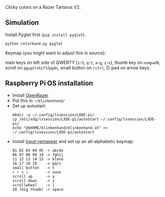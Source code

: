 Clicky colors on a Razer Tartarus V2.

## Simulation

Install Pyglet first (`pip install pyglet`).

```
python colorhand.py pyglet
```

Keymap (you might want to adjust this in source):

main keys on left side of QWERTY (`1`-`5`, `q`-`t`, `a`-`g`, `z`-`v`),
thumb key on `numpad0`,
scroll on `pgup`/`rshift`/`pgdn`,
small button on `rctrl`,
D-pad on arrow keys.

## Raspberry Pi OS installation

- Install [OpenRazer](https://openrazer.github.io/)
- Put this in `~/blinkenhand/`
- Set up autostart:
  ```
  mkdir -p ~/.config/lxsession/LXDE-pi/
  cp /etc/xdg/lxsession/LXDE-pi/autostart ~/.config/lxsession/LXDE-pi/
  echo "@$HOME/blinkenhand/blinkenhand.sh" >> ~/.config/lxsession/LXDE-pi/autostart
  ```
- Install [input-remapper](https://github.com/sezanzeb/input-remapper)
  and set up an all-alphabetic keymap:
  ```
  01 02 03 04 05 -> abcde
  06 07 08 09 10 -> fghij
  11 12 13 14 15 -> klmno
  16 17 18 19    -> pqrs
  small button   -> t
  ← ↑ → ↓        -> uvwx
  scroll up      -> y
  scroll down    -> z
  scrollwheel    -> 1
  20 (big thumb) -> space
  ```

